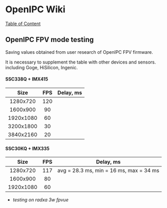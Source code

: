 # OpenIPC Wiki
[Table of Content](../README.md)

OpenIPC FPV mode testing
------------------------

Saving values obtained from user research of OpenIPC FPV firmware.

It is necessary to supplement the table with other devices and sensors. including Goge, HiSilicon, Ingenic.


#### SSC338Q + IMX415

| Size      | FPS | Delay, ms |
|:---------:|:---:|:---------:|
| 1280x720  | 120 |           |
| 1600x900  | 90  |           |
| 1920x1080 | 60  |           |
| 3200x1800 | 30  |           |
| 3840x2160 | 20  |           |


#### SSC30KQ + IMX335

| Size      | FPS | Delay, ms                               |
|:---------:|:---:|:---------------------------------------:|
| 1280x720  | 117 | avg = 28.3 ms, min = 16 ms, max = 34 ms |
| 1600x900  | 80  |           |
| 1920x1080 | 60  |           |

* _testing on radxa 3w fpvue_
